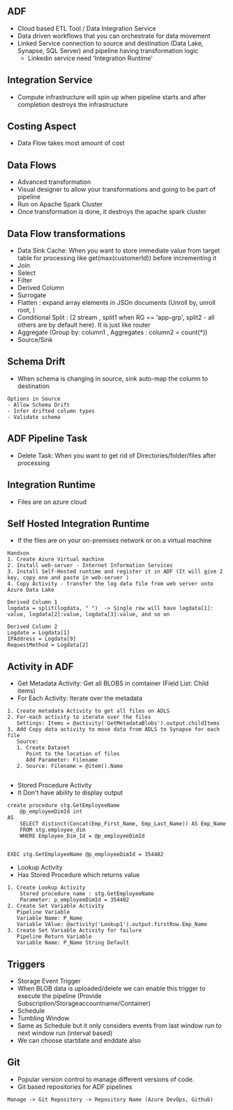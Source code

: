 ## ADF
- Cloud based ETL Tool / Data Integration Service
- Data driven workflows that you can orchestrate for data movement
- Linked Service connection to source and destination (Data Lake, Synapse, SQL Server) and pipeline having transformation logic
  - Linkedin service need 'Integration Runtime'

## Integration Service
- Compute infrastructure will spin up when pipeline starts and after completion destroys the infrastructure

## Costing Aspect
- Data Flow takes most amount of cost


## Data Flows
- Advanced transformation
- Visual designer to allow your transformations and going to be part of pipeline
- Run on Apache Spark Cluster
- Once transformation is done, it destroys the apache spark cluster

## Data Flow transformations
- Data Sink Cache: When you want to store immediate value from target table for processing like get(max(customerId)) before incrementing it
- Join
- Select
- Filter
- Derived Column
- Surrogate
- Flatten : expand array elements in JSOn documents (Unroll by, unroll root, )
- Conditional Split : (2 stream , split1 when RG == 'app-grp', split2 - all others are by default here). It is just like router
- Aggregate (Group by: column1 , Aggregates : column2 = count(*))
- Source/Sink

## Schema Drift
- When schema is changing in source, sink auto-map the column to destination

```
Options in Source
- Allow Schema Drift
- Infer drifted column types
- Validate schema
```

## ADF Pipeline Task
- Delete Task: When you want to get rid of Directories/folder/files after processing

## Integration Runtime
- Files are on azure cloud

## Self Hosted Integration Runtime
- If the files are on your on-premises network or on a virtual machine

```
Handson
1. Create Azure Virtual machine
2. Install web-server - Internet Information Services
3. Install Self-Hosted runtime and register it in ADF (It will give 2 key, copy one and paste in web-server )
4. Copy Activity - transfer the log data file from web server onto Azure Data Lake
```

```
Derived Column 1
logdata = split(logdata, " ")  -> Single row will have logdata[1]: value, logdata[2]:value, logdata[3]:value, and so on

Derived Column 2
Logdate = Logdata[1]
IPAddress = Logdata[9]
RequestMethod = Logdata[2]
```



## Activity in ADF

- Get Metadata Activity: Get all BLOBS in comtainer (Field List: Child items)
- For Each Activity: Iterate over the metadata

```
1. Create metadata Activity to get all files on ADLS
2. For-each activity to iterate over the files
   Settings: Items = @activity('GetMetadataBlobs').output.childItems
3. Add Copy data activity to move data from ADLS to Synapse for each file
   Source:
   1. Create Dataset
      Point to the location of files
      Add Parameter: Filename
   2. Source: Filename = @item().Name
      
```

- Stored Procedure Activity
 - It Don't have ability to display output

```
create procedure stg.GetEmployeeName
    @p_employeeDimId int 
AS
    SELECT distinct(Concat(Emp_First_Name, Emp_Last_Name)) AS Emp_Name
    FROM stg.employee_dim
    WHERE Employee_Dim_Id = @p_employeeDimId


EXEC stg.GetEmployeeName @p_employeeDimId = 354402
```

- Lookup Activity
 - Has Stored Procedure which returns value

```
1. Create Lookup Activity
    Stored procedure name : stg.GetEmployeeName
    Parameter: p_employeeDimId = 354402
2. Create Set Variable Activity
   Pipeline Variable
   Variable Name: P_Name
   Variable VAlue: @activity('Lookup1').output.firstRow.Emp_Name
3. Create Set Variable Activity for failure
   Pipeline Return Variable
   Variable Name: P_Name String Default

```

## Triggers
- Storage Event Trigger
 - When BLOB data is uploaded/delete we can enable this trigger to execute the pipeline (Provide Subscription/Storageaccountname/Container)
- Schedule
- Tumbling Window
 - Same as Schedule but it only considers events from last window run to next window run (interval based)
 - We can choose startdate and enddate also

## Git
- Popular version control to manage different versions of code.
- Git based repositories for ADF pipelines

```
Manage -> Git Repository -> Repository Name (Azure DevOps, Github)
```




















